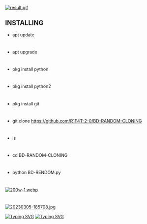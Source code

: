[![result.gif](https://i.postimg.cc/j2x42VQs/result.gif)](https://postimg.cc/7GR2tWWc)


## INSTALLING

- apt update
#
- apt upgrade
#
- pkg install python
#
- pkg install python2
#
- pkg install git
#
- git clone https://github.com/R1F4T-2-0/BD-RANDOM-CLONING
#
- ls
#
- cd BD-RANDOM-CLONING
#
- python BD-RENDOM.py
#
[![200w-1.webp](https://i.postimg.cc/bNbLGfFH/200w-1.webp)](https://postimg.cc/9rmySK2r)
#
[![20230305-185708.jpg](https://i.postimg.cc/3JLR1Qx6/20230305-185708.jpg)](https://postimg.cc/TpDf2Smq)

[![Typing SVG](https://readme-typing-svg.demolab.com?font=Fira+Code&pause=1000&color=F70909&width=435&lines=BD-RANDOM-CLONING+)](https://git.io/typing-svg)
<a href="https://git.io/typing-svg"><img src="https://readme-typing-svg.demolab.com?font=Fira+Code&pause=1000&width=435&lines=The+five+boxing+wizards+jump+quickly" alt="Typing SVG" /></a>
